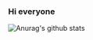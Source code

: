 ### Hi everyone 

![Anurag's github stats](https://github-readme-stats.vercel.app/api?username=Destrolaric&count_private=true)

[mail]: fireshowel@gmail.com
